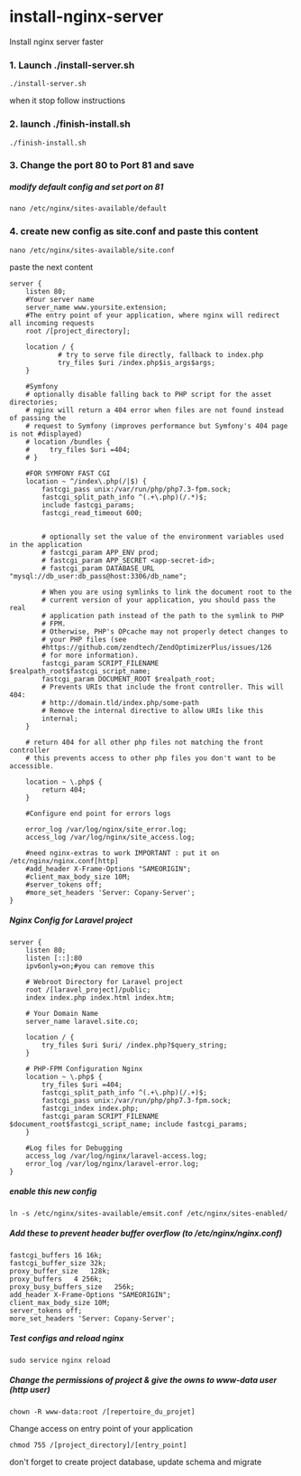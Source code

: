 # install-nginx-server
Install nginx server faster

### 1. Launch ./install-server.sh
```
./install-server.sh
```

when it stop follow instructions

### 2. launch ./finish-install.sh

```
./finish-install.sh
```


### 3. Change the port 80 to Port 81 and save

##### modify default config and set port on 81

```
nano /etc/nginx/sites-available/default
```

### 4. create new config as site.conf and paste this content

```
nano /etc/nginx/sites-available/site.conf
```

paste the next content 


```
server {
    listen 80;
    #Your server name
    server_name www.yoursite.extension;
    #The entry point of your application, where nginx will redirect all incoming requests
    root /[project_directory];
    
    location / {
            # try to serve file directly, fallback to index.php
            try_files $uri /index.php$is_args$args;
    }
    
    #Symfony
    # optionally disable falling back to PHP script for the asset directories;
    # nginx will return a 404 error when files are not found instead of passing the
    # request to Symfony (improves performance but Symfony's 404 page is not #displayed)
    # location /bundles {
    #     try_files $uri =404;
    # }

    #FOR SYMFONY FAST CGI
    location ~ ^/index\.php(/|$) {
        fastcgi_pass unix:/var/run/php/php7.3-fpm.sock;
        fastcgi_split_path_info ^(.+\.php)(/.*)$;
        include fastcgi_params;
        fastcgi_read_timeout 600;


        # optionally set the value of the environment variables used in the application
        # fastcgi_param APP_ENV prod;
        # fastcgi_param APP_SECRET <app-secret-id>;
        # fastcgi_param DATABASE_URL "mysql://db_user:db_pass@host:3306/db_name";

        # When you are using symlinks to link the document root to the
        # current version of your application, you should pass the real
        # application path instead of the path to the symlink to PHP
        # FPM.
        # Otherwise, PHP's OPcache may not properly detect changes to
        # your PHP files (see
        #https://github.com/zendtech/ZendOptimizerPlus/issues/126
        # for more information).
        fastcgi_param SCRIPT_FILENAME $realpath_root$fastcgi_script_name;
        fastcgi_param DOCUMENT_ROOT $realpath_root;
        # Prevents URIs that include the front controller. This will 404:
        # http://domain.tld/index.php/some-path
        # Remove the internal directive to allow URIs like this
        internal;
    }

    # return 404 for all other php files not matching the front controller
    # this prevents access to other php files you don't want to be accessible.
    
    location ~ \.php$ {
        return 404;
    }

    #Configure end point for errors logs
    
    error_log /var/log/nginx/site_error.log;
    access_log /var/log/nginx/site_access.log;

    #need nginx-extras to work IMPORTANT : put it on /etc/nginx/nginx.conf[http]
    #add_header X-Frame-Options "SAMEORIGIN";
    #client_max_body_size 10M;
    #server_tokens off;
    #more_set_headers 'Server: Copany-Server';
}
```

##### Nginx Config for Laravel project

```
server { 
    listen 80; 
    listen [::]:80 
    ipv6only=on;#you can remove this
     
    # Webroot Directory for Laravel project
    root /[laravel_project]/public; 
    index index.php index.html index.htm; 
    
    # Your Domain Name 
    server_name laravel.site.co; 
    
    location / { 
        try_files $uri $uri/ /index.php?$query_string; 
    }  
    
    # PHP-FPM Configuration Nginx 
    location ~ \.php$ { 
        try_files $uri =404; 
        fastcgi_split_path_info ^(.+\.php)(/.+)$; 
        fastcgi_pass unix:/var/run/php/php7.3-fpm.sock; 
        fastcgi_index index.php; 
        fastcgi_param SCRIPT_FILENAME $document_root$fastcgi_script_name; include fastcgi_params; 
    } 
    
    #Log files for Debugging 
    access_log /var/log/nginx/laravel-access.log; 
    error_log /var/log/nginx/laravel-error.log;
}

```

##### enable this new config

```
ln -s /etc/nginx/sites-available/emsit.conf /etc/nginx/sites-enabled/
```

##### Add these to prevent header buffer overflow _(to /etc/nginx/nginx.conf)_
```
fastcgi_buffers 16 16k;
fastcgi_buffer_size 32k;
proxy_buffer_size   128k;
proxy_buffers   4 256k;
proxy_busy_buffers_size   256k;
add_header X-Frame-Options "SAMEORIGIN";
client_max_body_size 10M;
server_tokens off;
more_set_headers 'Server: Copany-Server';
```
##### Test configs and reload nginx
```
sudo service nginx reload
```
##### Change the permissions of project & give the owns to www-data user (http user)
```
chown -R www-data:root /[repertoire_du_projet] 
```
Change access on entry point of your application
```
chmod 755 /[project_directory]/[entry_point]
```
don't forget to create project database, update schema and migrate
